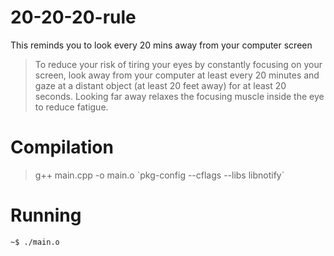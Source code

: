 # 20-20-20-rule

This reminds you to look every 20 mins away from your computer screen

>To reduce your risk of tiring your eyes by constantly focusing on your screen, look away from your computer at least every 20 minutes and gaze at a distant object (at least 20 feet away) for at least 20 seconds.  Looking far away relaxes the focusing muscle inside the eye to reduce fatigue.


# Compilation

>g++ main.cpp -o main.o \`pkg-config --cflags --libs libnotify\`

# Running 
 ` ~$ ./main.o `
